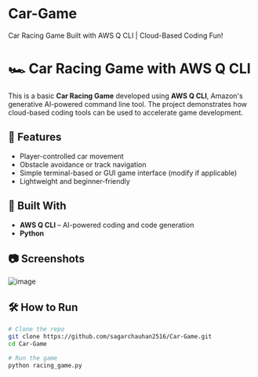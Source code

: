 # Car-Game
Car Racing Game Built with AWS Q CLI | Cloud-Based Coding Fun!

# 🏎️ Car Racing Game with AWS Q CLI

This is a basic **Car Racing Game** developed using **AWS Q CLI**, Amazon's generative AI-powered command line tool. The project demonstrates how cloud-based coding tools can be used to accelerate game development.

## 🚀 Features

- Player-controlled car movement
- Obstacle avoidance or track navigation
- Simple terminal-based or GUI game interface (modify if applicable)
- Lightweight and beginner-friendly

## 🧠 Built With

- **AWS Q CLI** – AI-powered coding and code generation
- **Python** 

## 📷 Screenshots
![image](https://github.com/user-attachments/assets/acb70c3a-e8af-4c4d-b7d8-87f8edbd2156)

## 🛠️ How to Run

```bash
# Clone the repo
git clone https://github.com/sagarchauhan2516/Car-Game.git
cd Car-Game

# Run the game 
python racing_game.py
